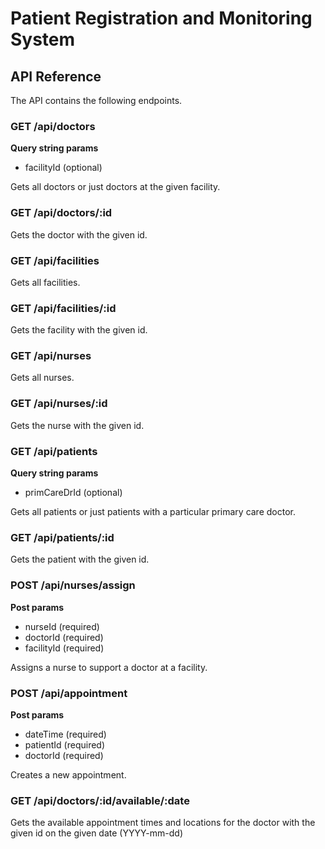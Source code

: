 # Patient Registration and Monitoring System

## API Reference

The API contains the following endpoints.

### GET /api/doctors

**Query string params**

* facilityId (optional)

Gets all doctors or just doctors at the given facility.

### GET /api/doctors/:id

Gets the doctor with the given id.

### GET /api/facilities

Gets all facilities.

### GET /api/facilities/:id

Gets the facility with the given id.

### GET /api/nurses

Gets all nurses.

### GET /api/nurses/:id

Gets the nurse with the given id.

### GET /api/patients

**Query string params**

* primCareDrId (optional)

Gets all patients or just patients with a particular primary care doctor.

### GET /api/patients/:id

Gets the patient with the given id.

### POST /api/nurses/assign

**Post params**

* nurseId (required)
* doctorId (required)
* facilityId (required)

Assigns a nurse to support a doctor at a facility.

### POST /api/appointment

**Post params**

* dateTime (required)
* patientId (required)
* doctorId (required)

Creates a new appointment.

### GET /api/doctors/:id/available/:date

Gets the available appointment times and locations for the doctor with the given id on the given date (YYYY-mm-dd)